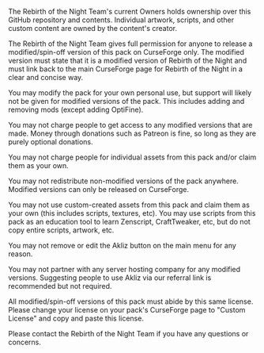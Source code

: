 The Rebirth of the Night Team's current Owners holds ownership over this GitHub repository and contents. Individual artwork, scripts, and other custom content are owned by the content's creator.

The Rebirth of the Night Team gives full permission for anyone to release a modified/spin-off version of this pack on CurseForge only. The modified version must state that it is a modified version of Rebirth of the Night and must link back to the main CurseForge page for Rebirth of the Night in a clear and concise way.

You may modify the pack for your own personal use, but support will likely not be given for modified versions of the pack. This includes adding and removing mods (except adding OptiFine).

You may not charge people to get access to any modified versions that are made. Money through donations such as Patreon is fine, so long as they are purely optional donations.

You may not charge people for individual assets from this pack and/or claim them as your own.

You may not redistribute non-modified versions of the pack anywhere. Modified versions can only be released on CurseForge.

You may not use custom-created assets from this pack and claim them as your own (this includes scripts, textures, etc). You may use scripts from this pack as an education tool to learn Zenscript, CraftTweaker, etc, but do not copy entire scripts, artwork, etc.

You may not remove or edit the Akliz button on the main menu for any reason.

You may not partner with any server hosting company for any modified versions. Suggesting people to use Akliz via our referral link is recommended but not required.

All modified/spin-off versions of this pack must abide by this same license. Please change your license on your pack's CurseForge page to "Custom License" and copy and paste this license.

Please contact the Rebirth of the Night Team if you have any questions or concerns.